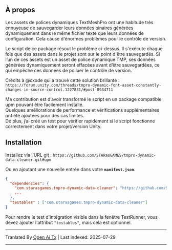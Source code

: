 ## À propos
Les assets de polices dynamiques TextMeshPro ont une habitude très ennuyeuse de sauvegarder leurs données binaires générées dynamiquement dans le
même fichier texte que leurs données de configuration. Cela cause d'énormes problèmes pour le contrôle de version.

Le script de ce package résout le problème ci-dessus. Il s'exécute chaque fois que des assets dans le projet sont sur le point d'être sauvegardés. Si l’un de
ces assets est un asset de police dynamique TMP, ses données générées dynamiquement seront effacées avant d’être
sauvegardées, ce qui empêche ces données de polluer le contrôle de version.

Crédits à @cxode qui a trouvé cette solution brillante :<br>
`https://forum.unity.com/threads/tmpro-dynamic-font-asset-constantly-changes-in-source-control.1227831/#post-8934711`

Ma contribution est d’avoir transformé le script en un package compatible upm pouvant être facilement installé.<br>
Quelques améliorations de performance et vérifications supplémentaires ont été ajoutées pour des cas limites.<br>
De plus, j’ai créé un test pour vérifier rapidement si le script fonctionne correctement dans votre projet/version Unity.<br>

## Installation
Installez via l’URL git :
`https://github.com/STARasGAMES/tmpro-dynamic-data-cleaner.git#upm`

Ou en ajoutant une nouvelle entrée dans votre **`manifest.json`**.
```json
{
  "dependencies": {
    "com.starasgames.tmpro-dynamic-data-cleaner": "https://github.com/STARasGAMES/tmpro-dynamic-data-cleaner.git#upm",
    ...
  },
  "testables" : ["com.starasgames.tmpro-dynamic-data-cleaner"]
}
```
Pour rendre le test d'intégration visible dans la fenêtre TestRunner, vous devez ajouter l'attribut `"testables"`, mais cela est optionnel.


---

Tranlated By [Open Ai Tx](https://github.com/OpenAiTx/OpenAiTx) | Last indexed: 2025-07-29

---